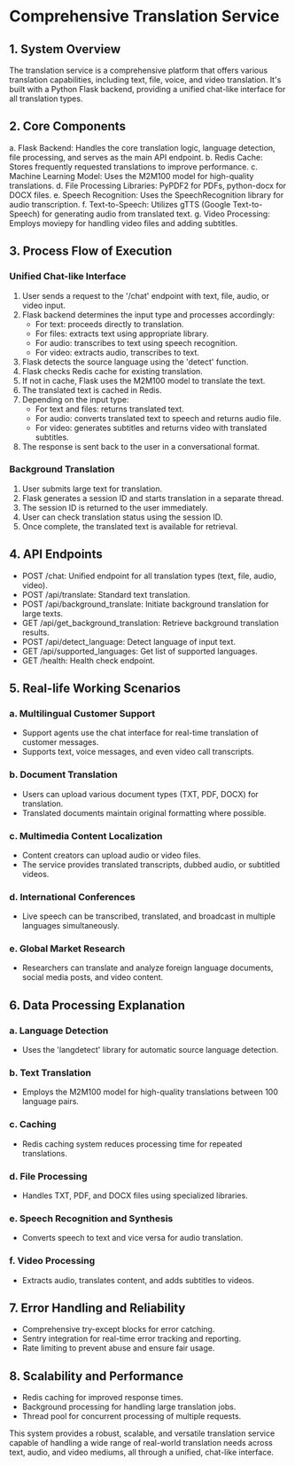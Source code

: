 # Comprehensive Translation Service

## 1. System Overview

The translation service is a comprehensive platform that offers various translation capabilities, including text, file, voice, and video translation. It's built with a Python Flask backend, providing a unified chat-like interface for all translation types.

## 2. Core Components

a. Flask Backend: Handles the core translation logic, language detection, file processing, and serves as the main API endpoint.
b. Redis Cache: Stores frequently requested translations to improve performance.
c. Machine Learning Model: Uses the M2M100 model for high-quality translations.
d. File Processing Libraries: PyPDF2 for PDFs, python-docx for DOCX files.
e. Speech Recognition: Uses the SpeechRecognition library for audio transcription.
f. Text-to-Speech: Utilizes gTTS (Google Text-to-Speech) for generating audio from translated text.
g. Video Processing: Employs moviepy for handling video files and adding subtitles.

## 3. Process Flow of Execution

### Unified Chat-like Interface

1. User sends a request to the '/chat' endpoint with text, file, audio, or video input.
2. Flask backend determines the input type and processes accordingly:
   - For text: proceeds directly to translation.
   - For files: extracts text using appropriate library.
   - For audio: transcribes to text using speech recognition.
   - For video: extracts audio, transcribes to text.
3. Flask detects the source language using the 'detect' function.
4. Flask checks Redis cache for existing translation.
5. If not in cache, Flask uses the M2M100 model to translate the text.
6. The translated text is cached in Redis.
7. Depending on the input type:
   - For text and files: returns translated text.
   - For audio: converts translated text to speech and returns audio file.
   - For video: generates subtitles and returns video with translated subtitles.
8. The response is sent back to the user in a conversational format.

### Background Translation

1. User submits large text for translation.
2. Flask generates a session ID and starts translation in a separate thread.
3. The session ID is returned to the user immediately.
4. User can check translation status using the session ID.
5. Once complete, the translated text is available for retrieval.

## 4. API Endpoints

- POST /chat: Unified endpoint for all translation types (text, file, audio, video).
- POST /api/translate: Standard text translation.
- POST /api/background_translate: Initiate background translation for large texts.
- GET /api/get_background_translation: Retrieve background translation results.
- POST /api/detect_language: Detect language of input text.
- GET /api/supported_languages: Get list of supported languages.
- GET /health: Health check endpoint.

## 5. Real-life Working Scenarios

### a. Multilingual Customer Support
- Support agents use the chat interface for real-time translation of customer messages.
- Supports text, voice messages, and even video call transcripts.

### b. Document Translation
- Users can upload various document types (TXT, PDF, DOCX) for translation.
- Translated documents maintain original formatting where possible.

### c. Multimedia Content Localization
- Content creators can upload audio or video files.
- The service provides translated transcripts, dubbed audio, or subtitled videos.

### d. International Conferences
- Live speech can be transcribed, translated, and broadcast in multiple languages simultaneously.

### e. Global Market Research
- Researchers can translate and analyze foreign language documents, social media posts, and video content.

## 6. Data Processing Explanation

### a. Language Detection
- Uses the 'langdetect' library for automatic source language detection.

### b. Text Translation
- Employs the M2M100 model for high-quality translations between 100 language pairs.

### c. Caching
- Redis caching system reduces processing time for repeated translations.

### d. File Processing
- Handles TXT, PDF, and DOCX files using specialized libraries.

### e. Speech Recognition and Synthesis
- Converts speech to text and vice versa for audio translation.

### f. Video Processing
- Extracts audio, translates content, and adds subtitles to videos.

## 7. Error Handling and Reliability
- Comprehensive try-except blocks for error catching.
- Sentry integration for real-time error tracking and reporting.
- Rate limiting to prevent abuse and ensure fair usage.

## 8. Scalability and Performance
- Redis caching for improved response times.
- Background processing for handling large translation jobs.
- Thread pool for concurrent processing of multiple requests.

This system provides a robust, scalable, and versatile translation service capable of handling a wide range of real-world translation needs across text, audio, and video mediums, all through a unified, chat-like interface.
